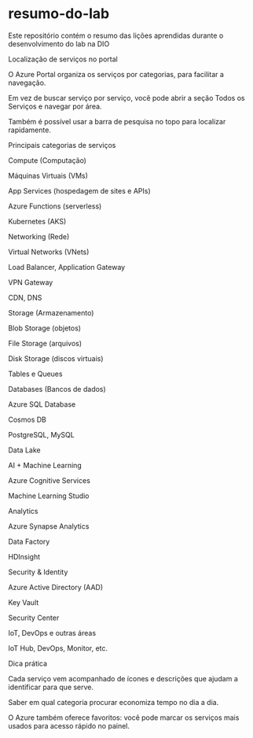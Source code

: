# resumo-do-lab
Este repositório contém o resumo das lições aprendidas durante o desenvolvimento do lab na DIO

 
   Localização de serviços no portal

O Azure Portal organiza os serviços por categorias, para facilitar a navegação.

Em vez de buscar serviço por serviço, você pode abrir a seção Todos os Serviços e navegar por área.

Também é possível usar a barra de pesquisa no topo para localizar rapidamente.

   Principais categorias de serviços

Compute (Computação)

Máquinas Virtuais (VMs)

App Services (hospedagem de sites e APIs)

Azure Functions (serverless)

Kubernetes (AKS)

Networking (Rede)

Virtual Networks (VNets)

Load Balancer, Application Gateway

VPN Gateway

CDN, DNS

Storage (Armazenamento)

Blob Storage (objetos)

File Storage (arquivos)

Disk Storage (discos virtuais)

Tables e Queues

Databases (Bancos de dados)

Azure SQL Database

Cosmos DB

PostgreSQL, MySQL

Data Lake

AI + Machine Learning

Azure Cognitive Services

Machine Learning Studio

Analytics

Azure Synapse Analytics

Data Factory

HDInsight

Security & Identity

Azure Active Directory (AAD)

Key Vault

Security Center

IoT, DevOps e outras áreas

IoT Hub, DevOps, Monitor, etc.

   Dica prática

Cada serviço vem acompanhado de ícones e descrições que ajudam a identificar para que serve.

Saber em qual categoria procurar economiza tempo no dia a dia.

O Azure também oferece favoritos: você pode marcar os serviços mais usados para acesso rápido no painel.
